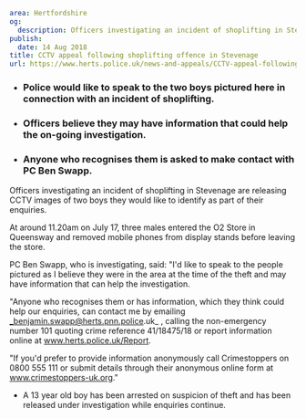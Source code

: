 ```yaml
area: Hertfordshire
og:
  description: Officers investigating an incident of shoplifting in Stevenage are releasing CCTV images of two boys they would like to identify as part of their enquiries.
publish:
  date: 14 Aug 2018
title: CCTV appeal following shoplifting offence in Stevenage
url: https://www.herts.police.uk/news-and-appeals/CCTV-appeal-following-shoplifting-offence-in-Stevenage
```

* ### Police would like to speak to the two boys pictured here in connection with an incident of shoplifting.

 * ### Officers believe they may have information that could help the on-going investigation.

 * ### Anyone who recognises them is asked to make contact with PC Ben Swapp.

Officers investigating an incident of shoplifting in Stevenage are releasing CCTV images of two boys they would like to identify as part of their enquiries.

At around 11.20am on July 17, three males entered the O2 Store in Queensway and removed mobile phones from display stands before leaving the store.

PC Ben Swapp, who is investigating, said: "I'd like to speak to the people pictured as I believe they were in the area at the time of the theft and may have information that can help the investigation.

"Anyone who recognises them or has information, which they think could help our enquiries, can contact me by emailing _benjamin.swapp@herts.pnn.police.uk_ , calling the non-emergency number 101 quoting crime reference 41/18475/18 or report information online at www.herts.police.uk/Report.

"If you'd prefer to provide information anonymously call Crimestoppers on 0800 555 111 or submit details through their anonymous online form at www.crimestoppers-uk.org."

 * A 13 year old boy has been arrested on suspicion of theft and has been released under investigation while enquiries continue.

